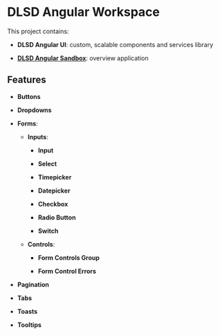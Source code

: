 # DLSD Angular Workspace

This project contains:

- **DLSD Angular UI**: custom, scalable components and services library

- **[DLSD Angular Sandbox](https://dlsd-angular-ui.netlify.app/)**: overview application

## Features

- **Buttons**

- **Dropdowns**

- **Forms**:

  - **Inputs**:

    - **Input**

    - **Select**

    - **Timepicker**

    - **Datepicker**

    - **Checkbox**

    - **Radio Button**

    - **Switch**

  - **Controls**:

    - **Form Controls Group**

    - **Form Control Errors**

- **Pagination**

- **Tabs**

- **Toasts**
- **Tooltips**

